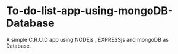 # To-do-list-app-using-mongoDB-Database
A simple C.R.U.D app using NODEjs , EXPRESSjs and mongoDB as Database.
